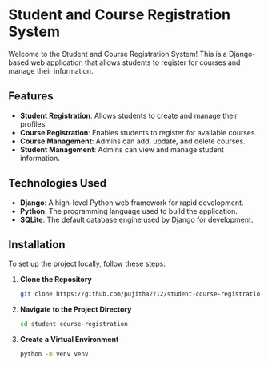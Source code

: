 # Student and Course Registration System

Welcome to the Student and Course Registration System! This is a Django-based web application that allows students to register for courses and manage their information.

## Features

- **Student Registration**: Allows students to create and manage their profiles.
- **Course Registration**: Enables students to register for available courses.
- **Course Management**: Admins can add, update, and delete courses.
- **Student Management**: Admins can view and manage student information.

## Technologies Used

- **Django**: A high-level Python web framework for rapid development.
- **Python**: The programming language used to build the application.
- **SQLite**: The default database engine used by Django for development.

## Installation

To set up the project locally, follow these steps:

1. **Clone the Repository**

   ```bash
   git clone https://github.com/pujitha2712/student-course-registration.git

2. **Navigate to the Project Directory**
   ```bash
   cd student-course-registration
3. **Create a Virtual Environment**
   ```bash
   python -m venv venv

